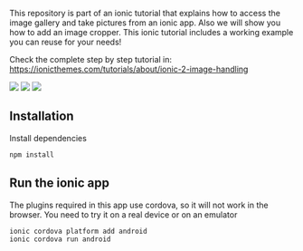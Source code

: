 This repository is part of an ionic tutorial that explains how to access the image gallery and take pictures from an ionic app. Also we will show you how to add an image cropper. This ionic tutorial includes a working example you can reuse for your needs!

Check the complete step by step tutorial in: https://ionicthemes.com/tutorials/about/ionic-2-image-handling

![](https://s3-us-west-2.amazonaws.com/ionicthemes/tutorials/screenshots/ionic-2-image-handling/1.png?v=1)
![](https://s3-us-west-2.amazonaws.com/ionicthemes/tutorials/screenshots/ionic-2-image-handling/2.png?v=1)
![](https://s3-us-west-2.amazonaws.com/ionicthemes/tutorials/screenshots/ionic-2-image-handling/3.png?v=1)

## Installation

Install  dependencies
```sh
npm install
```
## Run the ionic app

The plugins required in this app use cordova, so it will not work in the browser. You need to try it on a real device or on an emulator
```sh
ionic cordova platform add android
ionic cordova run android
```
